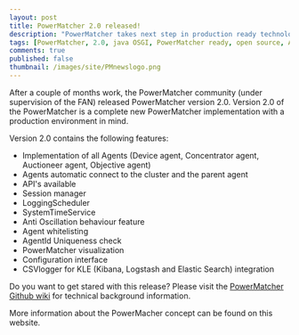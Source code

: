 ```yaml
---
layout: post
title: PowerMatcher 2.0 released!
description: "PowerMatcher takes next step in production ready technology"
tags: [PowerMatcher, 2.0, java OSGI, PowerMatcher ready, open source, Apache 2.0, community, PowerMatcherSuite]
comments: true
published: false
thumbnail: /images/site/PMnewslogo.png
---
```


After a couple of months work, the PowerMatcher community (under supervision of the FAN) released PowerMatcher version 2.0.
Version 2.0 of the PowerMatcher is a complete new PowerMatcher implementation with a production environment in mind. 

Version 2.0 contains the following features:
* Implementation of all Agents (Device agent, Concentrator agent, Auctioneer agent, Objective agent)
* Agents automatic connect to the cluster and the parent agent
* API's available
* Session manager
* LoggingScheduler
* SystemTimeService
* Anti Oscillation behaviour feature
* Agent whitelisting
* AgentId Uniqueness check
* PowerMatcher visualization
* Configuration interface
* CSVlogger for KLE (Kibana, Logstash and Elastic Search) integration

Do you want to get stared with this release? Please visit the [PowerMatcher Github wiki](https://github.com/flexiblepower/powermatcher/wiki) for technical background information.

More information about the PowerMacher concept can be found on this website.
